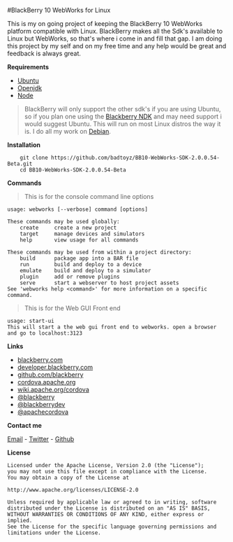 #BlackBerry 10 WebWorks for Linux


This is my on going project of keeping the BlackBerry 10 WebWorks platform compatible with Linux. BlackBerry makes all the Sdk's available to Linux but WebWorks, so that's where i come in and fill that gap. I am doing this project by my self and on my free time and any help would be great and feedback is always great.

**Requirements**

*	[Ubuntu](http://www.ubuntu.com/)
*	[Openjdk](http://openjdk.java.net/)
*	[Node](http://nodejs.org)

> BlackBerry will only support the other sdk's if you are using Ubuntu, so if you plan one using the [Blackberry NDK](http://developer.blackberry.com/native/) and may need support i would suggest Ubuntu. This will run on most Linux distros the way it is. I do all my work on [Debian](http://debian.org). 

**Installation**

		git clone https://github.com/badtoyz/BB10-WebWorks-SDK-2.0.0.54-Beta.git
		cd BB10-WebWorks-SDK-2.0.0.54-Beta
		

**Commands**
    

> This is for the console command line options

    usage: webworks [--verbose] command [options]

    These commands may be used globally:
        create     create a new project
        target     manage devices and simulators
        help       view usage for all commands

    These commands may be used from within a project directory:
        build      package app into a BAR file
        run        build and deploy to a device
        emulate    build and deploy to a simulator
        plugin     add or remove plugins
        serve      start a webserver to host project assets
    See 'webworks help <command>' for more information on a specific command.


> This is for the Web GUI Front end    

    usage: start-ui
    This will start a the web gui front end to webworks. open a browser and go to localhost:3123 

**Links**

*	[blackberry.com](http://blackberry.com)
*	[developer.blackberry.com](http://developer.blackberry.com/) 
*	[github.com/blackberry](https://github.com/blackberry)
*	[cordova.apache.org](https://cordova.apache.org/)
*	[wiki.apache.org/cordova](https://wiki.apache.org/cordova/)
*	[@blackberry](https://twitter.com/blackberry)
*	[@blackberrydev](https://twitter.com/blackberrydev)
*	[@apachecordova](https://twitter.com/apachecordova)


**Contact me**

[Email](mailto:badtoyz@gmail.com) - [Twitter](https://twitter.com/badtoyz) - [Github](https://github.com/badtoyz)

**License**

	Licensed under the Apache License, Version 2.0 (the "License");
 	you may not use this file except in compliance with the License.
 	You may obtain a copy of the License at

 	http://www.apache.org/licenses/LICENSE-2.0

 	Unless required by applicable law or agreed to in writing, software
 	distributed under the License is distributed on an "AS IS" BASIS,
 	WITHOUT WARRANTIES OR CONDITIONS OF ANY KIND, either express or implied.
 	See the License for the specific language governing permissions and
 	limitations under the License.